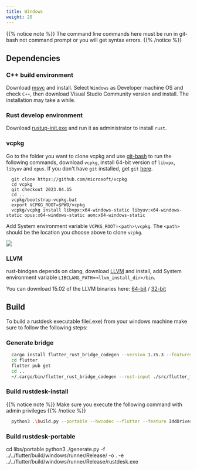 ```yaml
---
title: Windows
weight: 20
---
```


{{% notice note %}}
The command line commands here must be run in git-bash not command prompt or you will get syntax errors.
{{% /notice %}}

## Dependencies
### C++ build environment
Download [msvc](https://visualstudio.microsoft.com/) and install.
Select `Windows` as Developer machine OS and check `C++`, then download Visual Studio Community version and install. The installation may take a while.

### Rust develop environment
Download [rustup-init.exe](https://static.rust-lang.org/rustup/dist/x86_64-pc-windows-msvc/rustup-init.exe) and run it as administrator to install `rust`.

### vcpkg
Go to the folder you want to clone vcpkg and use [git-bash](https://git-scm.com/download/win) to run the following commands, download `vcpkg`, install 64-bit version of `libvpx`, `libyuv` and `opus`.
If you don't have `git` installed, get `git` [here](https://git-scm.com/download/win).

```shell
  git clone https://github.com/microsoft/vcpkg
  cd vcpkg
  git checkout 2023.04.15
  cd ..
  vcpkg/bootstrap-vcpkg.bat
  export VCPKG_ROOT=$PWD/vcpkg
  vcpkg/vcpkg install libvpx:x64-windows-static libyuv:x64-windows-static opus:x64-windows-static aom:x64-windows-static
```

Add System environment variable `VCPKG_ROOT`=`<path>\vcpkg`. The `<path>` should be the location you choose above to clone `vcpkg`.

![](/docs/en/dev/build/windows/images/env.png)

### LLVM
rust-bindgen depends on clang, download [LLVM](https://github.com/llvm/llvm-project/releases) and install, add System environment variable `LIBCLANG_PATH`=`<llvm_install_dir>/bin`.

You can download 15.02 of the LLVM binaries here: [64-bit](https://github.com/llvm/llvm-project/releases/download/llvmorg-15.0.2/LLVM-15.0.2-win64.exe) / [32-bit](https://github.com/llvm/llvm-project/releases/download/llvmorg-15.0.2/LLVM-15.0.2-win32.exe)





## Build
To build a rustdesk executable file(.exe) from your windows machine make sure to follow the following steps:

### Generate bridge
```sh
  cargo install flutter_rust_bridge_codegen --version 1.75.3 --features "uuid" --force
  cd flutter
  flutter pub get
  cd ..
  ~/.cargo/bin/flutter_rust_bridge_codegen --rust-input ./src/flutter_ffi.rs --dart-output ./flutter/lib/generated_bridge.dart
```

### Build rustdesk-install
{{% notice note %}}
Make sure you execute the following command with admin privileges
{{% /notice %}}

```sh
  python3 .\build.py --portable --hwcodec --flutter --feature IddDriver
```

### Build rustdesk-portable
  cd libs/portable
  python3 ./generate.py -f ../../flutter/build/windows/runner/Release/ -o . -e ../../flutter/build/windows/runner/Release/rustdesk.exe
